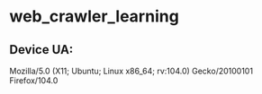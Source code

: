 # web_crawler_learning
## Device UA: 
Mozilla/5.0 (X11; Ubuntu; Linux x86_64; rv:104.0) Gecko/20100101 Firefox/104.0